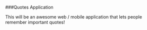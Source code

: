 ###Quotes Application

This will be an awesome web / mobile application that lets people remember important quotes!
